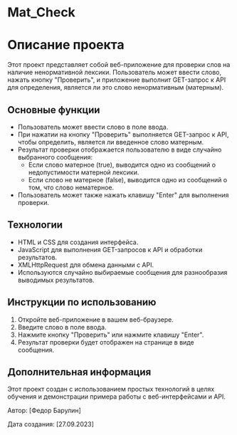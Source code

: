 # Mat_Check

# Описание проекта

Этот проект представляет собой веб-приложение для проверки слов на наличие ненормативной лексики. Пользователь может ввести слово, нажать кнопку "Проверить", и приложение выполнит GET-запрос к API для определения, является ли это слово ненормативным (матерным).

## Основные функции

- Пользователь может ввести слово в поле ввода.
- При нажатии на кнопку "Проверить" выполняется GET-запрос к API, чтобы определить, является ли введенное слово матерным.
- Результат проверки отображается пользователю в виде случайно выбранного сообщения:
  - Если слово матерное (true), выводится одно из сообщений о недопустимости матерной лексики.
  - Если слово не матерное (false), выводится одно из сообщений о том, что слово нематерное.
- Пользователь может также нажать клавишу "Enter" для выполнения проверки.

## Технологии

- HTML и CSS для создания интерфейса.
- JavaScript для выполнения GET-запросов к API и обработки результатов.
- XMLHttpRequest для обмена данными с API.
- Используются случайно выбираемые сообщения для разнообразия выводимых результатов.

## Инструкции по использованию

1. Откройте веб-приложение в вашем веб-браузере.
2. Введите слово в поле ввода.
3. Нажмите кнопку "Проверить" или нажмите клавишу "Enter".
4. Результат проверки будет отображен на странице в виде сообщения.

## Дополнительная информация

Этот проект создан с использованием простых технологий в целях обучения и демонстрации примера работы с веб-интерфейсами и API.

Автор: [Федор Барулин]

Дата создания: [27.09.2023]
